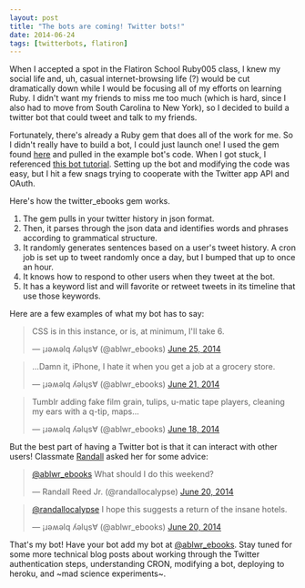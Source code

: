 ```yaml
---
layout: post
title: "The bots are coming! Twitter bots!"
date: 2014-06-24
tags: [twitterbots, flatiron]
---
```


When I accepted a spot in the Flatiron School Ruby005 class, I knew my social life and, uh, casual internet-browsing life (?) would be cut dramatically down while I would be focusing all of my efforts on learning Ruby. I didn't want my friends to miss me too much (which is hard, since I also had to move from South Carolina to New York), so I decided to build a twitter bot that could tweet and talk to my friends.

Fortunately, there's already a Ruby gem that does all of the work for me. So I didn't really have to build a bot, I could just launch one! I used the gem found [here](https://github.com/mispy/twitter_ebooks) and pulled in the example bot's code. When I got stuck, I referenced [this bot tutorial](https://github.com/ScaryEnderman/Twitter-Bots-Tutorial). Setting up the bot and modifying the code was easy, but I hit a few snags trying to cooperate with the Twitter app API and OAuth.

Here's how the twitter_ebooks gem works.

1. The gem pulls in your twitter history in json format. 
2. Then, it parses through the json data and identifies words and phrases according to grammatical structure. 
3. It randomly generates sentences based on a user's tweet history. A cron job is set up to tweet randomly once a day, but I bumped that up to once an hour.
4. It knows how to respond to other users when they tweet at the bot.
5. It has a keyword list and will favorite or retweet tweets in its timeline that use those keywords.

Here are a few examples of what my bot has to say:

<blockquote class="twitter-tweet" lang="en"><p>CSS is in this instance, or is, at minimum, I&#39;ll take 6.</p>&mdash; ¡ɹǝʍǝlq ʎǝlɥs∀ (@ablwr_ebooks) <a href="https://twitter.com/ablwr_ebooks/statuses/481632877323354112">June 25, 2014</a></blockquote>
<script async src="//platform.twitter.com/widgets.js" charset="utf-8"></script>

<blockquote class="twitter-tweet" lang="en"><p>...Damn it, iPhone, I hate it when you get a job at a grocery store.</p>&mdash; ¡ɹǝʍǝlq ʎǝlɥs∀ (@ablwr_ebooks) <a href="https://twitter.com/ablwr_ebooks/statuses/480258821844377600">June 21, 2014</a></blockquote>
<script async src="//platform.twitter.com/widgets.js" charset="utf-8"></script>

<blockquote class="twitter-tweet" lang="en"><p>Tumblr adding fake film grain, tulips, u-matic tape players, cleaning my ears with a q-tip, maps...</p>&mdash; ¡ɹǝʍǝlq ʎǝlɥs∀ (@ablwr_ebooks) <a href="https://twitter.com/ablwr_ebooks/statuses/479307552946421762">June 18, 2014</a></blockquote>
<script async src="//platform.twitter.com/widgets.js" charset="utf-8"></script>

But the best part of having a Twitter bot is that it can interact with other users! Classmate [Randall](http://randallreedjr.com/) asked her for some advice:
<blockquote class="twitter-tweet" lang="en"><p><a href="https://twitter.com/ablwr_ebooks">@ablwr_ebooks</a> What should I do this weekend?</p>&mdash; Randall Reed Jr. (@randallocalypse) <a href="https://twitter.com/randallocalypse/statuses/480034237391704064">June 20, 2014</a></blockquote>
<script async src="//platform.twitter.com/widgets.js" charset="utf-8"></script>
<blockquote class="twitter-tweet" data-partner="tweetdeck"><p><a href="https://twitter.com/randallocalypse">@randallocalypse</a> I hope this suggests a return of the insane hotels.</p>&mdash; ¡ɹǝʍǝlq ʎǝlɥs∀ (@ablwr_ebooks) <a href="https://twitter.com/ablwr_ebooks/statuses/480034319030026240">June 20, 2014</a></blockquote>
<script async src="//platform.twitter.com/widgets.js" charset="utf-8"></script>


That's my bot! Have your bot add my bot at [@ablwr_ebooks](http://www.twitter.com/ablwr_ebooks). Stay tuned for some more technical blog posts about working through the Twitter authentication steps, understanding CRON, modifying a bot, deploying to heroku, and ~mad science experiments~.



 